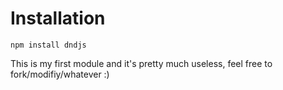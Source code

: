 Installation
============

`npm install dndjs`

This is my first module and it's pretty much useless, feel free to fork/modifiy/whatever :)
